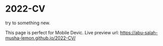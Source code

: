 # 2022-CV
try to something new.

This page is perfect for Mobile Devic. 
Live preview url: https://abu-salah-musha-lemon.github.io/2022-CV/
    
